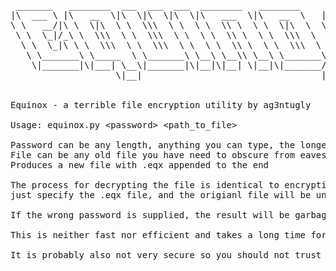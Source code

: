 <pre>
 _______   ________  ___  ___  ___  ________   ________     ___    ___
|\  ___ \ |\   __  \|\  \|\  \|\  \|\   ___  \|\   __  \   |\  \  /  /|
\ \   __/|\ \  \|\  \ \  \\\  \ \  \ \  \\ \  \ \  \|\  \  \ \  \/  / /
 \ \  \_|/_\ \  \\\  \ \  \\\  \ \  \ \  \\ \  \ \  \\\  \  \ \    / /
  \ \  \_|\ \ \  \\\  \ \  \\\  \ \  \ \  \\ \  \ \  \\\  \  /     \/
   \ \_______\ \_____  \ \_______\ \__\ \__\\ \__\ \_______\/  /\   \
    \|_______|\|___| \__\|_______|\|__|\|__| \|__|\|_______/__/ /\ __\
                    \|__|                                  |__|/ \|__|


Equinox - a terrible file encryption utility by ag3ntugly

Usage: equinox.py &lt;password&gt; &lt;path_to_file&gt;

Password can be any length, anything you can type, the longer the better.
File can be any old file you have need to obscure from eavesdroppers.
Produces a new file with .eqx appended to the end

The process for decrypting the file is identical to encrypting
just specify the .eqx file, and the origianl file will be unscrambulated.

If the wrong password is supplied, the result will be garbage.

This is neither fast nor efficient and takes a long time for large files.

It is probably also not very secure so you should not trust it with state secrets.
</pre>
